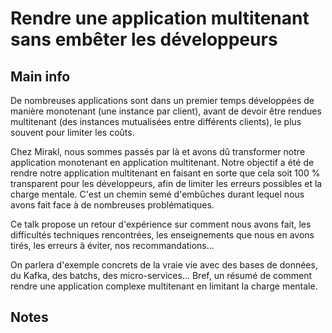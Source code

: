 # Rendre une application multitenant sans embêter les développeurs

## Main info

De nombreuses applications sont dans un premier temps développées de manière monotenant (une instance par client), avant de devoir être rendues multitenant (des instances mutualisées entre différents clients), le plus souvent pour limiter les coûts.

Chez Mirakl, nous sommes passés par là et avons dû transformer notre application monotenant en application multitenant. Notre objectif a été de rendre notre application multitenant en faisant en sorte que cela soit 100 % transparent pour les développeurs, afin de limiter les erreurs possibles et la charge mentale. C'est un chemin semé d'embûches durant lequel nous avons fait face à de nombreuses problématiques.

Ce talk propose un retour d'expérience sur comment nous avons fait, les difficultés techniques rencontrées, les enseignements que nous en avons tirés, les erreurs à éviter, nos recommandations...

On parlera d'exemple concrets de la vraie vie avec des bases de données, du Kafka, des batchs, des micro-services... Bref, un résumé de comment rendre une application complexe multitenant en limitant la charge mentale.

## Notes

